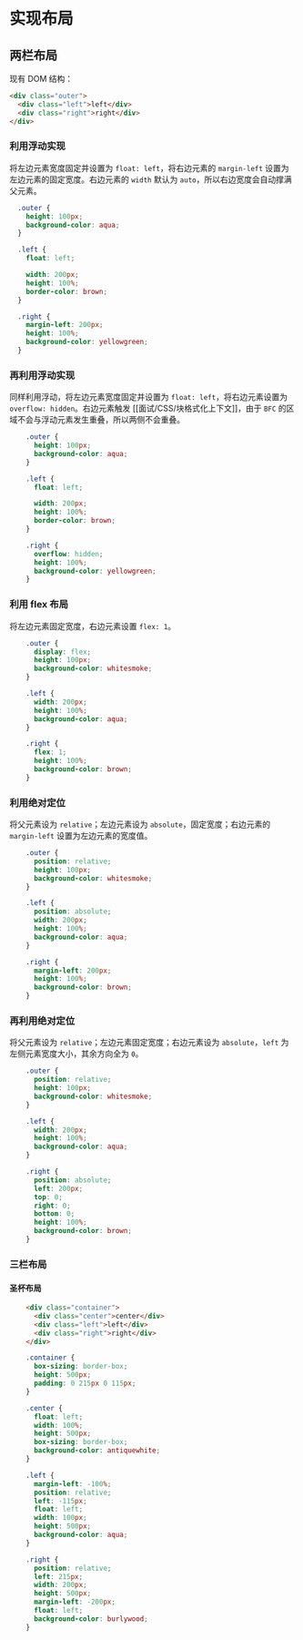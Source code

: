 # 实现布局

## 两栏布局

现有 DOM 结构：

```html
<div class="outer">
  <div class="left">left</div>
  <div class="right">right</div>
</div>
```

### 利用浮动实现

将左边元素宽度固定并设置为 `float: left`，将右边元素的 `margin-left` 设置为左边元素的固定宽度。右边元素的 `width` 默认为 `auto`，所以右边宽度会自动撑满父元素。

```css
  .outer {
    height: 100px;
    background-color: aqua;
  }

  .left {
    float: left;

    width: 200px;
    height: 100%;
    border-color: brown;
  }

  .right {
    margin-left: 200px;
    height: 100%;
    background-color: yellowgreen;
  }
```

### 再利用浮动实现

同样利用浮动，将左边元素宽度固定并设置为 `float: left`，将右边元素设置为 `overflow: hidden`。右边元素触发 [[面试/CSS/块格式化上下文]]，由于 `BFC` 的区域不会与浮动元素发生重叠，所以两侧不会重叠。

```css
    .outer {
      height: 100px;
      background-color: aqua;
    }

    .left {
      float: left;

      width: 200px;
      height: 100%;
      border-color: brown;
    }

    .right {
      overflow: hidden;
      height: 100%;
      background-color: yellowgreen;
    }
```

### 利用 flex 布局

将左边元素固定宽度，右边元素设置 `flex: 1`。

```css
    .outer {
      display: flex;
      height: 100px;
      background-color: whitesmoke;
    }

    .left {
      width: 200px;
      height: 100%;
      background-color: aqua;
    }

    .right {
      flex: 1;
      height: 100%;
      background-color: brown;
    }
```

### 利用绝对定位

将父元素设为 `relative`；左边元素设为 `absolute`，固定宽度；右边元素的 `margin-left` 设置为左边元素的宽度值。

```css
    .outer {
      position: relative;
      height: 100px;
      background-color: whitesmoke;
    }

    .left {
      position: absolute;
      width: 200px;
      height: 100%;
      background-color: aqua;
    }

    .right {
      margin-left: 200px;
      height: 100%;
      background-color: brown;
    }
```

### 再利用绝对定位

将父元素设为 `relative`；左边元素固定宽度；右边元素设为 `absolute`，`left` 为左侧元素宽度大小，其余方向全为 `0`。

```css
    .outer {
      position: relative;
      height: 100px;
      background-color: whitesmoke;
    }

    .left {
      width: 200px;
      height: 100%;
      background-color: aqua;
    }

    .right {
      position: absolute;
      left: 200px;
      top: 0;
      right: 0;
      bottom: 0;
      height: 100%;
      background-color: brown;
    }
```

### 三栏布局

#### 圣杯布局

```html
    <div class="container">
      <div class="center">center</div>
      <div class="left">left</div>
      <div class="right">right</div>
    </div>
```

```css
    .container {
      box-sizing: border-box;
      height: 500px;
      padding: 0 215px 0 115px;
    }

    .center {
      float: left;
      width: 100%;
      height: 500px;
      box-sizing: border-box;
      background-color: antiquewhite;
    }

    .left {
      margin-left: -100%;
      position: relative;
      left: -115px;
      float: left;
      width: 100px;
      height: 500px;
      background-color: aqua;
    }

    .right {
      position: relative;
      left: 215px;
      width: 200px;
      height: 500px;
      margin-left: -200px;
      float: left;
      background-color: burlywood;
    }
```


